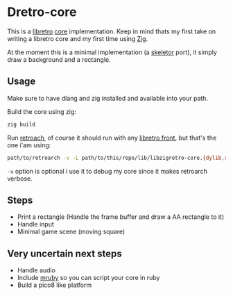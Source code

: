 # Dretro-core

This is a [libretro](https://www.libretro.com/index.php/api/) [core](https://docs.libretro.com/development/cores/developing-cores/) implementation. Keep in mind thats my first take on writing
a libretro core and my first time using [Zig](https://ziglang.org/).

At the moment this is a minimal implementation (a [skeletor](https://github.com/libretro/skeletor) port), it simply draw a background and a rectangle.

## Usage

Make sure to have dlang and zig installed and available into your path.

Build the core using zig:

```sh
zig build
```

Run [retroach](https://www.retroarch.com/), of course it should run with any [libretro front](https://docs.libretro.com/development/frontends/), but that's the one i'am using:

```sh
path/to/retroarch -v -L path/to/this/repo/lib/libzigretro-core.{dylib,so}
```

`-v` option is optional i use it to debug my core since it makes retroarch verbose.

## Steps

- Print a rectangle (Handle the frame buffer and draw a AA rectangle to it)
- Handle input
- Minimal game scene (moving square)

## Very uncertain next steps

- Handle audio
- Include [mruby](https://mruby.org/) so you can script your core in ruby
- Build a pico8 like platform
